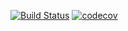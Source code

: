 [![Build Status](https://app.travis-ci.com/vladislav-buivol/cinema.svg?branch=main)](https://app.travis-ci.com/vladislav-buivol/cinema)
[![codecov](https://codecov.io/gh/vladislav-buivol/cinema/branch/main/graph/badge.svg?token=7LY0KHHHPR)](https://codecov.io/gh/vladislav-buivol/cinema)

